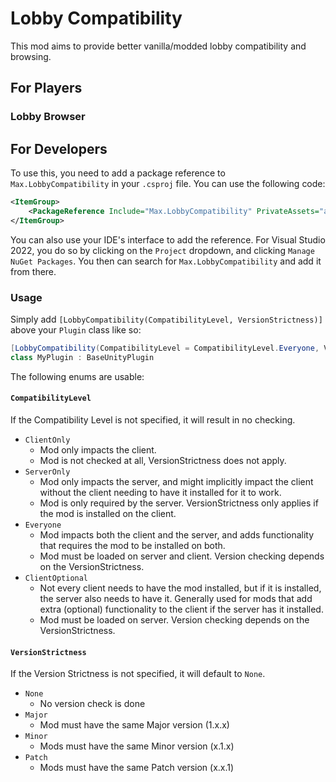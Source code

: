 # Lobby Compatibility

This mod aims to provide better vanilla/modded lobby compatibility and browsing.

## For Players

### Lobby Browser

## For Developers

To use this, you need to add a package reference to `Max.LobbyCompatibility` in your `.csproj` file. You can use the following code:

```xml
<ItemGroup>
    <PackageReference Include="Max.LobbyCompatibility" PrivateAssets="all" />
</ItemGroup>
```

You can also use your IDE's interface to add the reference. For Visual Studio 2022, you do so by clicking on the `Project` dropdown, and clicking `Manage NuGet Packages`. You then can search for `Max.LobbyCompatibility` and add it from there.

### Usage

Simply add `[LobbyCompatibility(CompatibilityLevel, VersionStrictness)]` above your `Plugin` class like so:

```csharp
[LobbyCompatibility(CompatibilityLevel = CompatibilityLevel.Everyone, VersionStrictness = VersionStrictness.Minor)]
class MyPlugin : BaseUnityPlugin
```

The following enums are usable:

#### `CompatibilityLevel`

If the Compatibility Level is not specified, it will result in no checking.

- `ClientOnly`
  - Mod only impacts the client.
  - Mod is not checked at all, VersionStrictness does not apply.
- `ServerOnly`
  - Mod only impacts the server, and might implicitly impact the client without the client needing to have it installed for it to work.
  - Mod is only required by the server. VersionStrictness only applies if the mod is installed on the client.
- `Everyone`
  - Mod impacts both the client and the server, and adds functionality that requires the mod to be installed on both.
  - Mod must be loaded on server and client. Version checking depends on the VersionStrictness.
- `ClientOptional`
  - Not every client needs to have the mod installed, but if it is installed, the server also needs to have it. Generally used for mods that add extra (optional) functionality to the client if the server has it installed.
  - Mod must be loaded on server. Version checking depends on the VersionStrictness.


#### `VersionStrictness`

If the Version Strictness is not specified, it will default to `None`.

- `None`
    - No version check is done
- `Major`
    - Mod must have the same Major version (1.x.x)
- `Minor`
    - Mods must have the same Minor version (x.1.x)
- `Patch`
    - Mods must have the same Patch version (x.x.1)